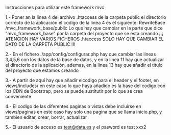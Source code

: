 Instrucciones para utilizar este framework mvc

1.- Poner an la linea 4 del archivo .htaccess de la carpeta public el directorio correcto de la aplicación
el codigo de la linea 4 es el siguiente: RewriteBase /mvc_framework_base/public
Lo que hay que cambiar en la parte que dice "mvc_framework_base" por la 
carpeta del proyecto que se esta creando
¡¡¡ ATENCION HAY VARIOS FICHEROS .htaccess SOLO HAY QUE CAMBIAR EL DATO DE LA CARPETA PUBLIC !!!

2.- En el fichero ./app/config/configurar.php hay que cambiar las lineas 3,4,5,6 con los datos de la base de datos,
y en la linea 11 hay que actualizar el directorio de la aplicación, ademas, en la linea 13 hay que añadir el titulo del
proyecto que estamos creando

3.- A partir de aquí hay que añadir elcodigo para el header y el footer, en views/includes/
en este caso lo que haya añadido es la base del codigo con los CDN de Bootstrap, pero se puede
sustitutir por lo que se crea conveniente

4.- El codigo de las diferentes paginas o vistas debe incluirse en views/paginas en este caso hay solo 
una pagina que se llama inicio.php, y tambien editar, crear, borrar, actualizar

5.- El usuario de acceso es test@data.es y el pasword es test
xxx2